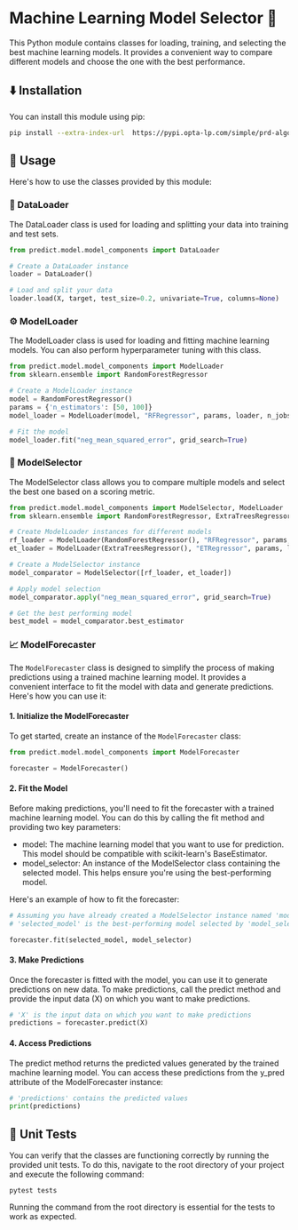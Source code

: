 # Machine Learning Model Selector 🧠

This Python module contains classes for loading, training, and selecting the best machine learning models. It provides a convenient way to compare different models and choose the one with the best performance.

## ⬇️ Installation

You can install this module using pip:

```bash
pip install --extra-index-url  https://pypi.opta-lp.com/simple/prd-algorithms prd-algorithms
```

## 🚀 Usage
Here's how to use the classes provided by this module:

### 📂 DataLoader
The DataLoader class is used for loading and splitting your data into training and test sets.

```python
from predict.model.model_components import DataLoader

# Create a DataLoader instance
loader = DataLoader()

# Load and split your data
loader.load(X, target, test_size=0.2, univariate=True, columns=None)
```

### ⚙️ ModelLoader
The ModelLoader class is used for loading and fitting machine learning models. You can also perform hyperparameter tuning with this class.

```python
from predict.model.model_components import ModelLoader
from sklearn.ensemble import RandomForestRegressor

# Create a ModelLoader instance
model = RandomForestRegressor()
params = {'n_estimators': [50, 100]}
model_loader = ModelLoader(model, "RFRegressor", params, loader, n_jobs=-1)

# Fit the model
model_loader.fit("neg_mean_squared_error", grid_search=True)
```

### 🤖 ModelSelector
The ModelSelector class allows you to compare multiple models and select the best one based on a scoring metric.

```python
from predict.model.model_components import ModelSelector, ModelLoader
from sklearn.ensemble import RandomForestRegressor, ExtraTreesRegressor

# Create ModelLoader instances for different models
rf_loader = ModelLoader(RandomForestRegressor(), "RFRegressor", params, loader, n_jobs=-1)
et_loader = ModelLoader(ExtraTreesRegressor(), "ETRegressor", params, loader, n_jobs=-1)

# Create a ModelSelector instance
model_comparator = ModelSelector([rf_loader, et_loader])

# Apply model selection
model_comparator.apply("neg_mean_squared_error", grid_search=True)

# Get the best performing model
best_model = model_comparator.best_estimator
```

### 📈 ModelForecaster

The `ModelForecaster` class is designed to simplify the process of making predictions using a trained machine learning model. It provides a convenient interface to fit the model with data and generate predictions. Here's how you can use it:

#### 1. Initialize the ModelForecaster

To get started, create an instance of the `ModelForecaster` class:

```python
from predict.model.model_components import ModelForecaster

forecaster = ModelForecaster()
```

#### 2. Fit the Model

Before making predictions, you'll need to fit the forecaster with a trained machine learning model. You can do this by calling the fit method and providing two key parameters:

* model: The machine learning model that you want to use for prediction. This model should be compatible with scikit-learn's BaseEstimator.
* model_selector: An instance of the ModelSelector class containing the selected model. This helps ensure you're using the best-performing model.

Here's an example of how to fit the forecaster:

```python
# Assuming you have already created a ModelSelector instance named 'model_selector'
# 'selected_model' is the best-performing model selected by 'model_selector'

forecaster.fit(selected_model, model_selector)
```

#### 3. Make Predictions

Once the forecaster is fitted with the model, you can use it to generate predictions on new data. To make predictions, call the predict method and provide the input data (X) on which you want to make predictions.
```python
# 'X' is the input data on which you want to make predictions
predictions = forecaster.predict(X)
```

#### 4. Access Predictions

The predict method returns the predicted values generated by the trained machine learning model. You can access these predictions from the y_pred attribute of the ModelForecaster instance:

```python
# 'predictions' contains the predicted values
print(predictions)
```

## 🧪 Unit Tests

You can verify that the classes are functioning correctly by running the provided unit tests. To do this, navigate to the root directory of your project and execute the following command:
```shell
pytest tests
```
Running the command from the root directory is essential for the tests to work as expected.